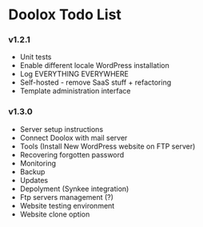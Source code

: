 Doolox Todo List
================

### v1.2.1 ###

* Unit tests
* Enable different locale WordPress installation
* Log EVERYTHING EVERYWHERE
* Self-hosted - remove SaaS stuff + refactoring
* Template administration interface

### v1.3.0 ###

* Server setup instructions
* Connect Doolox with mail server
* Tools (Install New WordPress website on FTP server)
* Recovering forgotten password
* Monitoring
* Backup
* Updates
* Depolyment (Synkee integration)
* Ftp servers management (?)
* Website testing environment
* Website clone option